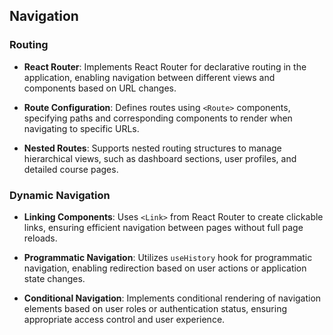 ## Navigation

### Routing

- **React Router**: Implements React Router for declarative routing in the application, enabling navigation between different views and components based on URL changes.
  
- **Route Configuration**: Defines routes using `<Route>` components, specifying paths and corresponding components to render when navigating to specific URLs.
  
- **Nested Routes**: Supports nested routing structures to manage hierarchical views, such as dashboard sections, user profiles, and detailed course pages.

### Dynamic Navigation

- **Linking Components**: Uses `<Link>` from React Router to create clickable links, ensuring efficient navigation between pages without full page reloads.
  
- **Programmatic Navigation**: Utilizes `useHistory` hook for programmatic navigation, enabling redirection based on user actions or application state changes.
  
- **Conditional Navigation**: Implements conditional rendering of navigation elements based on user roles or authentication status, ensuring appropriate access control and user experience.
